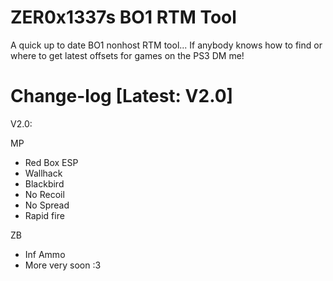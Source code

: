 # ZER0x1337s BO1 RTM Tool
A quick up to date BO1 nonhost RTM tool... If anybody knows how to find or where to get latest offsets for games on the PS3 DM me!


# Change-log [Latest: V2.0]

V2.0:

MP
 - Red Box ESP
 - Wallhack
 - Blackbird
 - No Recoil
 - No Spread
 - Rapid fire
 
 
ZB
 - Inf Ammo
 - More very soon :3


